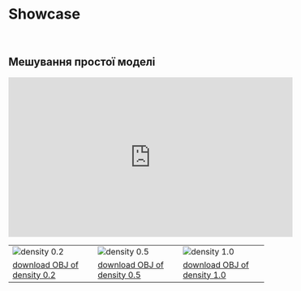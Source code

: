# Showcase

<br>

## Мешування простої моделі

<iframe width="560" height="315" src="https://www.youtube.com/embed/xP6CbH1AzGs" frameborder="0" allow="accelerometer; autoplay; encrypted-media; gyroscope; picture-in-picture" allowfullscreen></iframe>



| | | |
|-|-|-|
| <img src="/showcase/115913/report/density_0.2.png" title="density 0.2"> | <img src="/showcase/115913/report/density_0.5.png" title="density 0.5"> | <img src="/showcase/115913/report/density_1.0.png" title="density 1.0"> |
|[download OBJ of density 0.2](showcase/115913/report/115913_22_24_fixed_0.2.obj ':ignore') | [download OBJ of density 0.5](showcase/115913/report/115913_22_24_fixed_0.5.obj ':ignore') |[download OBJ of density 1.0](showcase/115913/report/115913_22_24_fixed_1.0.obj ':ignore') | 